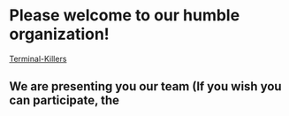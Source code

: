 # Please welcome to our humble organization!
[Terminal-Killers](https://github.com/Terminal-Killers)

## We are presenting you our team (If you wish you can participate, the 
                     





